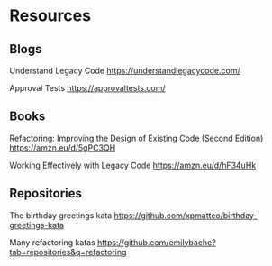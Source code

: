 # Resources

## Blogs

Understand Legacy Code
https://understandlegacycode.com/

Approval Tests
https://approvaltests.com/

## Books

Refactoring: Improving the Design of Existing Code (Second Edition)
https://amzn.eu/d/5gPC3QH

Working Effectively with Legacy Code
https://amzn.eu/d/hF34uHk

## Repositories

The birthday greetings kata
https://github.com/xpmatteo/birthday-greetings-kata

Many refactoring katas
https://github.com/emilybache?tab=repositories&q=refactoring
